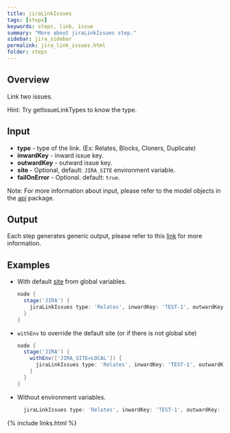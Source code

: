 ```yaml
---
title: jiraLinkIssues
tags: [steps]
keywords: steps, link, issue
summary: "More about jiraLinkIssues step."
sidebar: jira_sidebar
permalink: jira_link_issues.html
folder: steps
---
```


## Overview

Link two issues.

Hint: Try getIssueLinkTypes to know the type.

## Input

* **type** - type of the link. (Ex: Relates, Blocks, Cloners, Duplicate)
* **inwardKey** - inward issue key.
* **outwardKey** - outward issue key.
* **site** - Optional, default: `JIRA_SITE` environment variable.
* **failOnError** - Optional. default: `true`.

Note: For more information about input, please refer to the model objects in the [api](https://github.com/jenkinsci/jira-steps-plugin/tree/master/src/main/java/org/thoughtslive/jenkins/plugins/jira/api) package.

## Output

Each step generates generic output, please refer to this [link](config.html#common-response--error-handling) for more information.

## Examples

* With default [site](config#environment-variables) from global variables.

  ```groovy
  node {
    stage('JIRA') {
      jiraLinkIssues type: 'Relates', inwardKey: 'TEST-1', outwardKey: 'TEST-2'
    }
  }
  ```
* `withEnv` to override the default site (or if there is not global site)

  ```groovy
  node {
    stage('JIRA') {
      withEnv(['JIRA_SITE=LOCAL']) {
        jiraLinkIssues type: 'Relates', inwardKey: 'TEST-1', outwardKey: 'TEST-2'
      }
    }
  }
  ```
* Without environment variables.

  ```groovy
    jiraLinkIssues type: 'Relates', inwardKey: 'TEST-1', outwardKey: 'TEST-2', site: 'LOCAL'
  ```

{% include links.html %}
